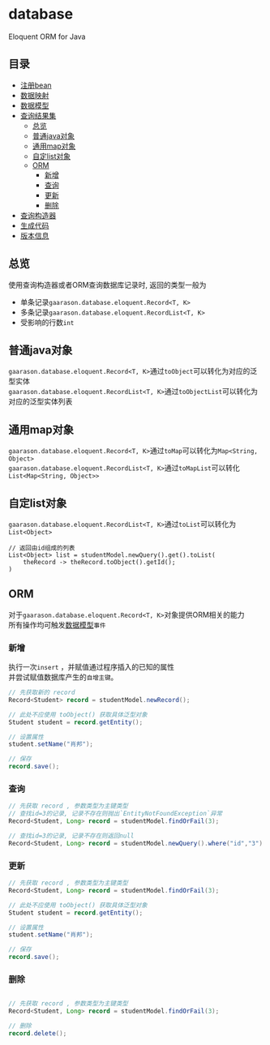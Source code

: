 # database
Eloquent ORM for Java
## 目录
* [注册bean](/document/bean.md)
* [数据映射](/document/mapping.md)
* [数据模型](/document/model.md)
* [查询结果集](/document/record.md)
    * [总览](#总览)
    * [普通java对象](#普通java对象)
    * [通用map对象](#通用map对象)
    * [自定list对象](#自定list对象)
    * [ORM](#ORM)
        * [新增](#新增)
        * [查询](#查询)
        * [更新](#更新)
        * [删除](#删除)
* [查询构造器](/document/query.md)
* [生成代码](/document/generate.md)
* [版本信息](/document/version.md)
    
## 总览

使用查询构造器或者ORM查询数据库记录时, 返回的类型一般为  

- 单条记录`gaarason.database.eloquent.Record<T, K>`
- 多条记录`gaarason.database.eloquent.RecordList<T, K>`
- 受影响的行数`int`

## 普通java对象

`gaarason.database.eloquent.Record<T, K>`通过`toObject`可以转化为对应的泛型实体  
`gaarason.database.eloquent.RecordList<T, K>`通过`toObjectList`可以转化为对应的泛型实体列表  

## 通用map对象

`gaarason.database.eloquent.Record<T, K>`通过`toMap`可以转化为`Map<String, Object>`  
`gaarason.database.eloquent.RecordList<T, K>`通过`toMapList`可以转化`List<Map<String, Object>>`  

## 自定list对象

`gaarason.database.eloquent.RecordList<T, K>`通过`toList`可以转化为`List<Object>`  
```$xslt
// 返回由id组成的列表
List<Object> list = studentModel.newQuery().get().toList(
    theRecord -> theRecord.toObject().getId();
)
```
## ORM

对于`gaarason.database.eloquent.Record<T, K>`对象提供ORM相关的能力  
所有操作均可触发[数据模型](/document/model.md)`事件`

### 新增

执行一次`insert` ，并赋值通过程序插入的已知的属性  
并尝试赋值数据库产生的`自增主键`。 

```java
// 先获取新的 record
Record<Student> record = studentModel.newRecord();

// 此处不应使用 toObject() 获取具体泛型对象
Student student = record.getEntity();

// 设置属性
student.setName("肖邦");

// 保存
record.save();
```
### 查询
```java
// 先获取 record , 参数类型为主键类型
// 查找id=3的记录, 记录不存在则抛出`EntityNotFoundException`异常
Record<Student, Long> record = studentModel.findOrFail(3);

// 查找id=3的记录, 记录不存在则返回null
Record<Student, Long> record = studentModel.newQuery().where("id","3").first();

```

### 更新
```java
// 先获取 record , 参数类型为主键类型
Record<Student, Long> record = studentModel.findOrFail(3);

// 此处不应使用 toObject() 获取具体泛型对象
Student student = record.getEntity();

// 设置属性
student.setName("肖邦");

// 保存
record.save();
```

### 删除
```java

// 先获取 record , 参数类型为主键类型
Record<Student, Long> record = studentModel.findOrFail(3);

// 删除
record.delete();
```